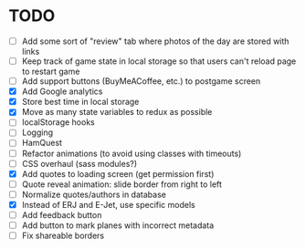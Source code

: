 # TODO

- [ ] Add some sort of "review" tab where photos of the day are stored with links
- [ ] Keep track of game state in local storage so that users can't reload page to restart game
- [ ] Add support buttons (BuyMeACoffee, etc.) to postgame screen 
- [x] Add Google analytics
- [x] Store best time in local storage
- [x] Move as many state variables to redux as possible
- [ ] localStorage hooks
- [ ] Logging
- [ ] HamQuest
- [ ] Refactor animations (to avoid using classes with timeouts)
- [ ] CSS overhaul (sass modules?) 
- [x] Add quotes to loading screen (get permission first)
- [ ] Quote reveal animation: slide border from right to left
- [ ] Normalize quotes/authors in database
- [x] Instead of ERJ and E-Jet, use specific models
- [ ] Add feedback button
- [ ] Add button to mark planes with incorrect metadata
- [ ] Fix shareable borders
